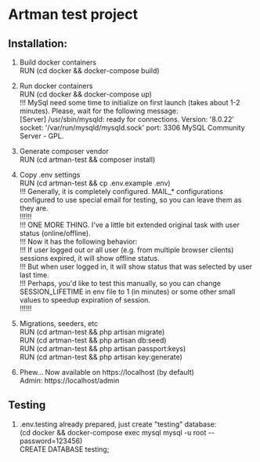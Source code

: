 # Artman test project

## Installation:

1. Build docker containers<br />
RUN (cd docker && docker-compose build)

2. Run docker containers<br />
RUN (cd docker && docker-compose up)<br />
!!! MySql need some time to initialize on first launch (takes about 1-2 minutes). Please, wait for the following message:<br />
[Server] /usr/sbin/mysqld: ready for connections. Version: '8.0.22'  socket: '/var/run/mysqld/mysqld.sock'  port: 3306  MySQL Community Server - GPL.

3. Generate composer vendor<br />
RUN (cd artman-test && composer install)

4. Copy .env settings<br />
RUN (cd artman-test && cp .env.example .env)<br />
!!! Generally, it is completely configured. MAIL_* configurations configured to use special email for testing, so you can leave them as they are.<br />
!!!!!!<br />
!!! ONE MORE THING. I've a little bit extended original task with user status (online/offline).<br />
!!! Now it has the following behavior:<br />
!!!    If user logged out or all user (e.g. from multiple browser clients) sessions expired, it will show offline status.<br />
!!!    But when user logged in, it will show status that was selected by user last time.<br />
!!!    Perhaps, you'd like to test this manually, so you can change SESSION_LIFETIME in env file to 1 (in minutes) or some other small values to speedup expiration of session.<br />
!!!!!!<br />

5. Migrations, seeders, etc<br />
RUN (cd artman-test && php artisan migrate)<br />
RUN (cd artman-test && php artisan db:seed)<br />
RUN (cd artman-test && php artisan passport:keys)<br />
RUN (cd artman-test && php artisan key:generate)<br />

6. Phew...
Now available on https://localhost (by default)<br />
Admin: https://localhost/admin

## Testing

1. .env.testing already prepared, just create "testing" database:<br />
(cd docker && docker-compose exec mysql mysql -u root --password=123456)<br />
CREATE DATABASE testing;

